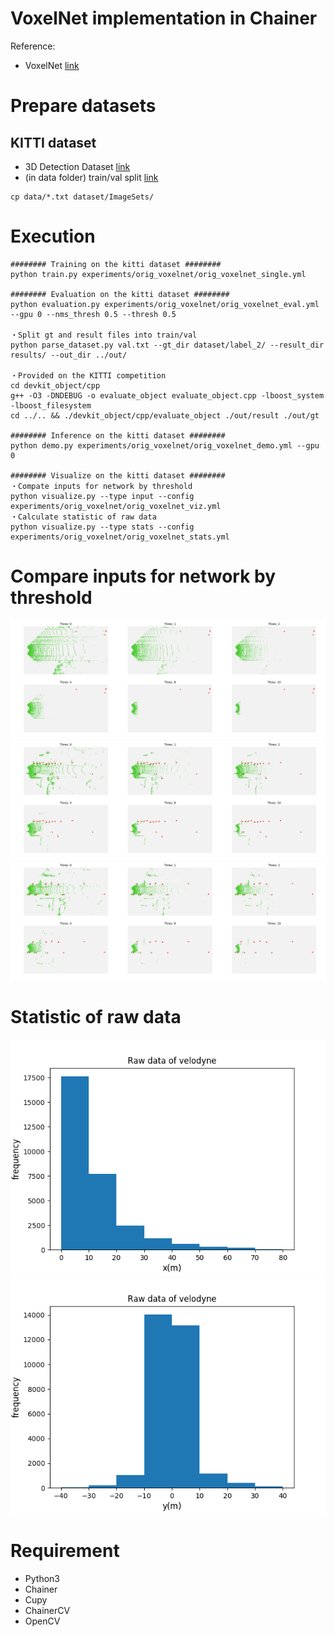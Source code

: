 # VoxelNet implementation in Chainer
Reference:
- VoxelNet [link](https://arxiv.org/pdf/1711.06396.pdf)

# Prepare datasets
## KITTI dataset
- 3D Detection Dataset [link](http://www.cvlibs.net/datasets/kitti/eval_object.php?obj_benchmark=3d)  
- (in data folder) train/val split [link](http://www.cs.toronto.edu/objprop3d/downloads.php)
```
cp data/*.txt dataset/ImageSets/
```

# Execution
```
######## Training on the kitti dataset ########
python train.py experiments/orig_voxelnet/orig_voxelnet_single.yml

######## Evaluation on the kitti dataset ########
python evaluation.py experiments/orig_voxelnet/orig_voxelnet_eval.yml --gpu 0 --nms_thresh 0.5 --thresh 0.5

・Split gt and result files into train/val
python parse_dataset.py val.txt --gt_dir dataset/label_2/ --result_dir results/ --out_dir ../out/

・Provided on the KITTI competition
cd devkit_object/cpp
g++ -O3 -DNDEBUG -o evaluate_object evaluate_object.cpp -lboost_system -lboost_filesystem
cd ../.. && ./devkit_object/cpp/evaluate_object ./out/result ./out/gt

######## Inference on the kitti dataset ########
python demo.py experiments/orig_voxelnet/orig_voxelnet_demo.yml --gpu 0

######## Visualize on the kitti dataset ########
・Compate inputs for network by threshold
python visualize.py --type input --config experiments/orig_voxelnet/orig_voxelnet_viz.yml
・Calculate statistic of raw data
python visualize.py --type stats --config experiments/orig_voxelnet/orig_voxelnet_stats.yml
```

# Compare inputs for network by threshold
<img src="images/compare_thres1.png" />
<img src="images/compare_thres2.png" />
<img src="images/compare_thres3.png" />

# Statistic of raw data
<img src="images/statistic_x.png" />
<img src="images/statistic_y.png" />

# Requirement
- Python3
- Chainer
- Cupy
- ChainerCV
- OpenCV
